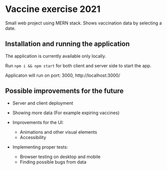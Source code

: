 # Vaccine exercise 2021

Small web project using MERN stack. Shows vaccination data by selecting a date.

## Installation and running the application

The application is currently available only locally.

Run ```npm i && npm start``` for both client and server side to start the app.

Applicaton will run on port: 3000, http://localhost:3000/


## Possible improvements for the future

- Server and client deployment

- Showing more data (For example expiring vaccines)

- Improvements for the UI:
	- Animations and other visual elements
	- Accessibility

- Implementing proper tests:
	- Browser testing on desktop and mobile
	- Finding possible bugs from data
